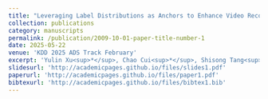```yaml
---
title: "Leveraging Label Distributions as Anchors to Enhance Video Recommendation"
collection: publications
category: manuscripts
permalink: /publication/2009-10-01-paper-title-number-1
date: 2025-05-22
venue: 'KDD 2025 ADS Track February'
excerpt: 'Yulin Xu<sup>*</sup>, Chao Cui<sup>*</sup>, Shisong Tang<sup>*</sup>, Fan Li, Bing Han, Huafeng Cao, Jiechao Gao<sup>†</sup>, Hechang Chen'
slidesurl: 'http://academicpages.github.io/files/slides1.pdf'
paperurl: 'http://academicpages.github.io/files/paper1.pdf'
bibtexurl: 'http://academicpages.github.io/files/bibtex1.bib'
---
```



